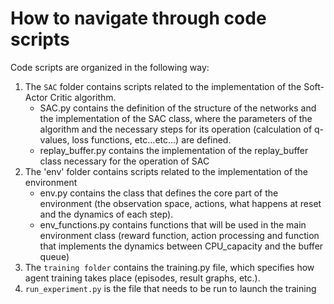 # How to navigate through code scripts

Code scripts are organized in the following way:
1. The `SAC` folder contains scripts related to the implementation of the Soft-Actor Critic algorithm.
      - SAC.py contains the definition of the structure of the networks and the implementation of the SAC class, where the parameters of the algorithm and the necessary steps for its operation (calculation of q-values, loss functions, etc...etc...) are defined.
      - replay_buffer.py contains the implementation of the replay_buffer class necessary for the operation of SAC
2. The 'env' folder contains scripts related to the implementation of the environment
      - env.py contains the class that defines the core part of the environment (the observation space, actions, what happens at reset and the dynamics of each step).
      - env_functions.py contains functions that will be used in the main environment class (reward function, action processing and function that implements the dynamics between CPU_capacity and the buffer queue)
3. The `training folder` contains the training.py file, which specifies how agent training takes place (episodes, result graphs, etc.).
4. `run_experiment.py` is the file that needs to be run to launch the training
